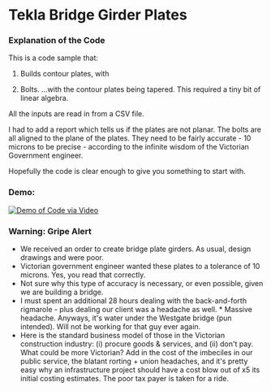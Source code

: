 # Tekla Bridge Girder Plates

### Explanation of the Code

This is a code sample that:

  1. Builds contour plates, with

  2. Bolts. ...with the contour plates being tapered. This required a tiny bit of linear algebra.

All the inputs are read in from a CSV file.

I had to add a report which tells us if the plates are not planar. The bolts are all aligned to the plane of the plates. They need to be fairly accurate - 10 microns to be precise - according to the infinite wisdom of the Victorian Government engineer.

Hopefully the code is clear enough to give you something to start with.

### Demo:

[![Demo of Code via Video](https://user-images.githubusercontent.com/15097447/172506873-02b15b12-cbcb-4021-b97c-5a137cc7b5ac.png)](https://vimeo.com/446339309?embedded=true&source=video_title&owner=20292870)

### Warning: Gripe Alert

* We received an order to create bridge plate girders. As usual, design drawings and were poor. 
* Victorian government engineer wanted these plates to a tolerance of 10 microns. Yes, you read that correctly. 
* Not sure why this type of accuracy is necessary, or even possible, given we are building a bridge. 
* I must spent an additional 28 hours dealing with the back-and-forth rigmarole - plus dealing our client was a headache as well. * Massive headache. Anyways, it's water under the Westgate bridge (pun intended). Will not be working for that guy ever again. 
* Here is the standard business model of those in the Victorian construction industry: (i) procure goods & services, and (ii) don't pay. What could be more Victorian? Add in the cost of the imbeciles in our public service, the blatant rorting + union headaches, and it's pretty easy why an infrastructure project should have a cost blow out of x5 its initial costing estimates. The poor tax payer is taken for a ride.






